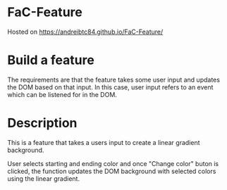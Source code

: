 # FaC-Feature

Hosted on https://andreibtc84.github.io/FaC-Feature/

# Build a feature

The requirements are that the feature takes some user input and updates the DOM based on that input. In this case, user input refers to an event which can be listened for in the DOM.

# Description

This is a feature that takes a users input to create a linear gradient background.

User selects starting and ending color and once "Change color" buton is clicked, the function updates the DOM background with selected colors using the linear gradient.
